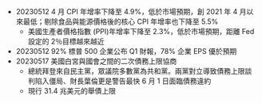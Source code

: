 * 20230512 4 月 CPI 年增率下降至 4.9%，低於市場預期，創 2021 年 4 月以來最低；剔除食品與能源價格後的核心 CPI 年增率也下降至 5.5%
	* 美國生產者價格指數 (PPI)年增率下降至 2.3%，低於市場預期，距離 Fed 設定的 2％目標越來越近
* 20230512 92% 標普 500 企業公布 Q1 財報，78% 企業 EPS 優於預期
* 20230517 美國白宮與國會之間的二次債務上限協商
	* 總統拜登來自民主黨，眾議院多數黨為共和黨。兩黨對立導致債務上限談判陷入僵局、財長葉倫更是警告最快 6 月 1 日面臨債務違約
	* 現行 31.4 兆美元的舉債上限